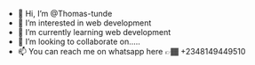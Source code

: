 - 👋 Hi, I’m @Thomas-tunde
- 👀 I’m interested in web development 
- 🌱 I’m currently learning web development 
- 💞️ I’m looking to collaborate on..... 
- 📫 You can reach me on whatsapp here 👉🏾 +2348149449510

<!---
Thomas-tunde/Thomas-tunde is a ✨ special ✨ repository because its `README.md` (this file) appears on your GitHub profile.
You can click the Preview link to take a look at your changes.
--->
